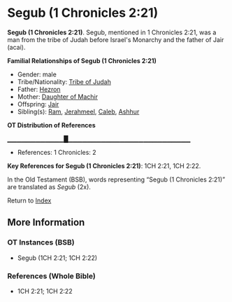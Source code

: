 # Segub (1 Chronicles 2:21)
**Segub (1 Chronicles 2:21)**. 
Segub, mentioned in 1 Chronicles 2:21, was a man from the tribe of Judah before Israel's Monarchy and the father of Jair (acai). 




**Familial Relationships of Segub (1 Chronicles 2:21)**


* Gender: male
* Tribe/Nationality: [Tribe of Judah](../../../groups/md/acai/Judah.md)
* Father: [Hezron](Hezron.2.md)
* Mother: [Daughter of Machir](DaughterOfMachir.md)
* Offspring: [Jair](Jair.2.md)
* Sibling(s): [Ram](Ram.md), [Jerahmeel](Jerahmeel.md), [Caleb](Caleb.2.md), [Ashhur](Ashhur.md)


**OT Distribution of References**

▁▁▁▁▁▁▁▁▁▁▁▁█▁▁▁▁▁▁▁▁▁▁▁▁▁▁▁▁▁▁▁▁▁▁▁▁▁▁
* References: 1 Chronicles: 2



**Key References for Segub (1 Chronicles 2:21)**: 
1CH 2:21, 1CH 2:22. 


In the Old Testament (BSB), words representing “Segub (1 Chronicles 2:21)” are translated as 
*Segub* (2x). 




Return to [Index](00-Index.md)

## More Information

### OT Instances (BSB)

* Segub (1CH 2:21; 1CH 2:22)



### References (Whole Bible)

* 1CH 2:21; 1CH 2:22



